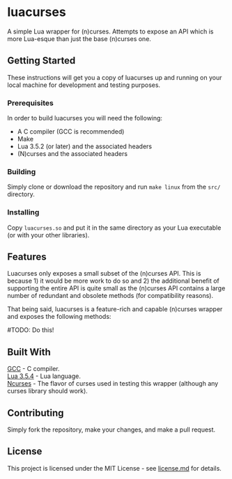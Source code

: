 # luacurses

A simple Lua wrapper for (n)curses. Attempts to expose an API which is more Lua-esque than just the base (n)curses one.

## Getting Started

These instructions will get you a copy of luacurses up and running on your local machine for development and testing purposes.

### Prerequisites

In order to build luacurses you will need the following:
- A C compiler (GCC is recommended)
- Make
- Lua 3.5.2 (or later) and the associated headers
- (N)curses and the associated headers

### Building

Simply clone or download the repository and run `make linux` from the `src/` directory.

### Installing

Copy `luacurses.so` and put it in the same directory as your Lua executable (or with your other libraries).

## Features

Luacurses only exposes a small subset of the (n)curses API. This is because 1) it would be more work to do so and 2) the additional benefit of supporting the entire API is quite small as the (n)curses API contains a large number of redundant and obsolete methods (for compatibility reasons).

That being said, luacurses is a feature-rich and capable (n)curses wrapper and exposes the following methods:

#TODO: Do this!

## Built With

[GCC](https://gcc.gnu.org/) - C compiler.  
[Lua 3.5.4](https://www.lua.org/) - Lua language.  
[Ncurses](https://www.gnu.org/software/ncurses/) - The flavor of curses used in testing this wrapper (although any curses library should work).  

## Contributing

Simply fork the repository, make your changes, and make a pull request.

## License

This project is licensed under the MIT License - see [license.md](license.md) for details.

